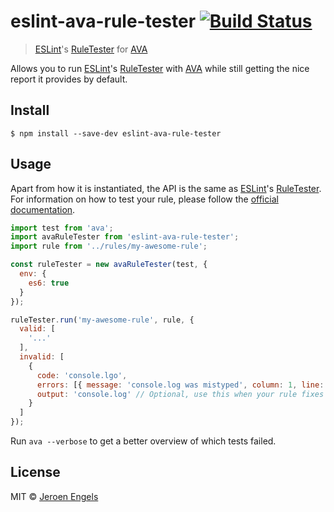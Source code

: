 # eslint-ava-rule-tester [![Build Status](https://travis-ci.org/jfmengels/eslint-ava-rule-tester.svg?branch=master)](https://travis-ci.org/jfmengels/eslint-ava-rule-tester)

> [ESLint]'s [RuleTester] for [AVA]

Allows you to run [ESLint]'s [RuleTester] with [AVA] while still getting the nice report it provides by default.

## Install

```
$ npm install --save-dev eslint-ava-rule-tester
```


## Usage

Apart from how it is instantiated, the API is the same as [ESLint]'s [RuleTester]. For information on how to test your rule, please follow the [official documentation](http://eslint.org/docs/developer-guide/working-with-plugins#testing).

```js
import test from 'ava';
import avaRuleTester from 'eslint-ava-rule-tester';
import rule from '../rules/my-awesome-rule';

const ruleTester = new avaRuleTester(test, {
  env: {
    es6: true
  }
});

ruleTester.run('my-awesome-rule', rule, {
  valid: [
    '...'
  ],
  invalid: [
    {
      code: 'console.lgo',
      errors: [{ message: 'console.log was mistyped', column: 1, line: 1 }],
      output: 'console.log' // Optional, use this when your rule fixes the errors
    }
  ]
});
```

Run `ava --verbose` to get a better overview of which tests failed.

## License

MIT © [Jeroen Engels](https://github.com/jfmengels)

[AVA]: https://github.com/sindresorhus/ava
[ESLint]: https://github.com/eslint/eslint
[RuleTester]: (https://eslint.org/docs/latest/integrate/nodejs-api#ruletester)
